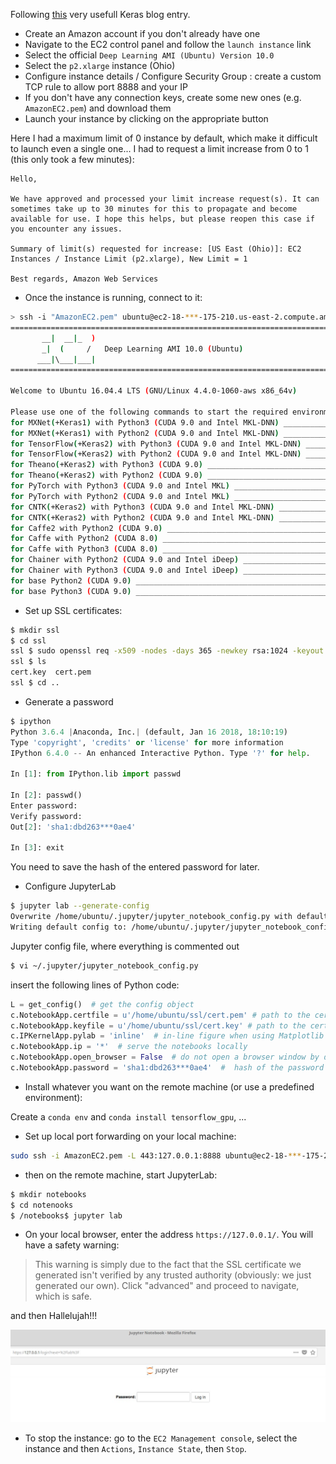 Following [this](https://blog.keras.io/running-jupyter-notebooks-on-gpu-on-aws-a-starter-guide.html) very usefull Keras blog entry.

* Create an Amazon account if you don't already have one
* Navigate to the EC2 control panel and follow the `launch instance` link
* Select the official `Deep Learning AMI (Ubuntu) Version 10.0`
* Select the `p2.xlarge` instance (Ohio)
* Configure instance details / Configure Security Group : create a custom TCP rule to allow port 8888 and your IP
* If you don't have any connection keys, create some new ones (e.g. `AmazonEC2.pem`) and download them
* Launch your instance by clicking on the appropriate button

Here I had a maximum limit of 0 instance by default, which make it difficult to launch even a single one... I had to request a limit increase from 0 to 1 (this only took a few minutes):

```
Hello,

We have approved and processed your limit increase request(s). It can sometimes take up to 30 minutes for this to propagate and become available for use. I hope this helps, but please reopen this case if you encounter any issues.

Summary of limit(s) requested for increase: [US East (Ohio)]: EC2 Instances / Instance Limit (p2.xlarge), New Limit = 1

Best regards, Amazon Web Services
```

* Once the instance is running, connect to it:
```bash
> ssh -i "AmazonEC2.pem" ubuntu@ec2-18-***-175-210.us-east-2.compute.amazonaws.com
=============================================================================
       __|  __|_  )
       _|  (     /   Deep Learning AMI 10.0 (Ubuntu)
      ___|\___|___|
=============================================================================

Welcome to Ubuntu 16.04.4 LTS (GNU/Linux 4.4.0-1060-aws x86_64v)

Please use one of the following commands to start the required environment with the framework of your choice:
for MXNet(+Keras1) with Python3 (CUDA 9.0 and Intel MKL-DNN) _______________________________ source activate mxnet_p36
for MXNet(+Keras1) with Python2 (CUDA 9.0 and Intel MKL-DNN) _______________________________ source activate mxnet_p27
for TensorFlow(+Keras2) with Python3 (CUDA 9.0 and Intel MKL-DNN) _____________________ source activate tensorflow_p36
for TensorFlow(+Keras2) with Python2 (CUDA 9.0 and Intel MKL-DNN) _____________________ source activate tensorflow_p27
for Theano(+Keras2) with Python3 (CUDA 9.0) _______________________________________________ source activate theano_p36
for Theano(+Keras2) with Python2 (CUDA 9.0) _______________________________________________ source activate theano_p27
for PyTorch with Python3 (CUDA 9.0 and Intel MKL) ________________________________________ source activate pytorch_p36
for PyTorch with Python2 (CUDA 9.0 and Intel MKL) ________________________________________ source activate pytorch_p27
for CNTK(+Keras2) with Python3 (CUDA 9.0 and Intel MKL-DNN) _________________________________ source activate cntk_p36
for CNTK(+Keras2) with Python2 (CUDA 9.0 and Intel MKL-DNN) _________________________________ source activate cntk_p27
for Caffe2 with Python2 (CUDA 9.0) ________________________________________________________ source activate caffe2_p27
for Caffe with Python2 (CUDA 8.0) __________________________________________________________ source activate caffe_p27
for Caffe with Python3 (CUDA 8.0) __________________________________________________________ source activate caffe_p35
for Chainer with Python2 (CUDA 9.0 and Intel iDeep) ______________________________________ source activate chainer_p27
for Chainer with Python3 (CUDA 9.0 and Intel iDeep) ______________________________________ source activate chainer_p36
for base Python2 (CUDA 9.0) __________________________________________________________________ source activate python2
for base Python3 (CUDA 9.0) __________________________________________________________________ source activate python3
```
* Set up SSL certificates:

```bash
$ mkdir ssl
$ cd ssl
ssl $ sudo openssl req -x509 -nodes -days 365 -newkey rsa:1024 -keyout "cert.key" -out "cert.pem" -batch
ssl $ ls
cert.key  cert.pem
ssl $ cd ..
```

* Generate a password

```python
$ ipython
Python 3.6.4 |Anaconda, Inc.| (default, Jan 16 2018, 18:10:19)
Type 'copyright', 'credits' or 'license' for more information
IPython 6.4.0 -- An enhanced Interactive Python. Type '?' for help.

In [1]: from IPython.lib import passwd

In [2]: passwd()
Enter password:
Verify password:
Out[2]: 'sha1:dbd263***0ae4'

In [3]: exit
```
You need to save the hash of the entered password for later.


* Configure JupyterLab

```bash
$ jupyter lab --generate-config
Overwrite /home/ubuntu/.jupyter/jupyter_notebook_config.py with default config? [y/N]y
Writing default config to: /home/ubuntu/.jupyter/jupyter_notebook_config.py
```
Jupyter config file, where everything is commented out
```bash
$ vi ~/.jupyter/jupyter_notebook_config.py
```
insert the following lines of Python code:
```python
L = get_config()  # get the config object
c.NotebookApp.certfile = u'/home/ubuntu/ssl/cert.pem' # path to the certificate we generated
c.NotebookApp.keyfile = u'/home/ubuntu/ssl/cert.key' # path to the certificate key we generated
c.IPKernelApp.pylab = 'inline'  # in-line figure when using Matplotlib
c.NotebookApp.ip = '*'  # serve the notebooks locally
c.NotebookApp.open_browser = False  # do not open a browser window by default when using notebooks
c.NotebookApp.password = 'sha1:dbd263***0ae4'  #  hash of the password created above
```

* Install whatever you want on the remote machine (or use a predefined environment):

Create a `conda env` and `conda install tensorflow_gpu`, ...

* Set up local port forwarding on your local machine:

```bash
sudo ssh -i AmazonEC2.pem -L 443:127.0.0.1:8888 ubuntu@ec2-18-***-175-210.us-east-2.compute.amazonaws.com
```

* then on the remote machine, start JupyterLab:

```bash
$ mkdir notebooks
$ cd notenooks
$ /notebooks$ jupyter lab
```

* On your local browser, enter the address `https://127.0.0.1/`. You will have a safety warning:

> This warning is simply due to the fact that the SSL certificate we generated isn't verified by any trusted authority (obviously: we just generated our own). Click "advanced" and proceed to navigate, which is safe.

and then Hallelujah!!!

![alt text](/img/2018-06-11_01/jupyter_01.jpg "")


* To stop the instance: go to the `EC2 Management console`, select the instance and then `Actions`, `Instance State`, then `Stop`.
